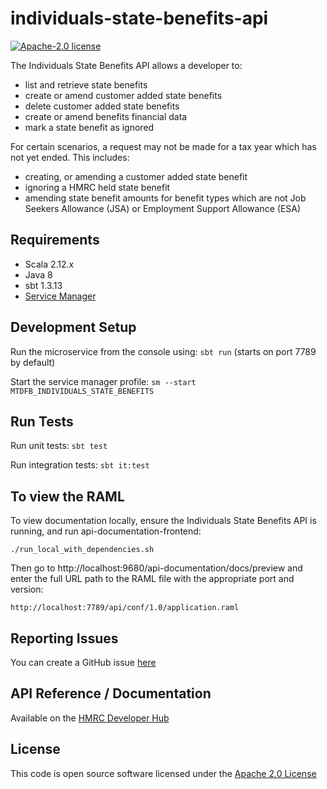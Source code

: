 individuals-state-benefits-api
========================

[![Apache-2.0 license](http://img.shields.io/badge/license-Apache-blue.svg)](http://www.apache.org/licenses/LICENSE-2.0.html)

The Individuals State Benefits API allows a developer to:                                                      
- list and retrieve state benefits
- create or amend customer added state benefits
- delete customer added state benefits
- create or amend benefits financial data
- mark a state benefit as ignored

For certain scenarios, a request may not be made for a tax year which has not yet ended. This includes:
- creating, or amending a customer added state benefit
- ignoring a HMRC held state benefit
- amending state benefit amounts for benefit types which are not Job Seekers Allowance (JSA) or Employment Support Allowance (ESA)

## Requirements
- Scala 2.12.x
- Java 8
- sbt 1.3.13
- [Service Manager](https://github.com/hmrc/service-manager)

## Development Setup
Run the microservice from the console using: `sbt run` (starts on port 7789 by default)

Start the service manager profile: `sm --start MTDFB_INDIVIDUALS_STATE_BENEFITS`
 
## Run Tests
Run unit tests: `sbt test`

Run integration tests: `sbt it:test`

## To view the RAML
To view documentation locally, ensure the Individuals State Benefits API is running, and run api-documentation-frontend:

```
./run_local_with_dependencies.sh
```

Then go to http://localhost:9680/api-documentation/docs/preview and enter the full URL path to the RAML file with the appropriate port and version:

```
http://localhost:7789/api/conf/1.0/application.raml
```

## Reporting Issues
You can create a GitHub issue [here](https://github.com/hmrc/individuals-state-benefits-api/issues)

## API Reference / Documentation 
Available on the [HMRC Developer Hub](https://developer.service.hmrc.gov.uk/api-documentation/docs/api/service/individuals-state-benefits-api/1.0)

## License
This code is open source software licensed under the [Apache 2.0 License]("http://www.apache.org/licenses/LICENSE-2.0.html")